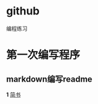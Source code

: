 # github
编程练习
# 第一次编写程序
## markdown编写readme
**1**
 <a href="https://www.jianshu.com/u/1f5ac0cf6a8b" target="_blank">简书</a>
